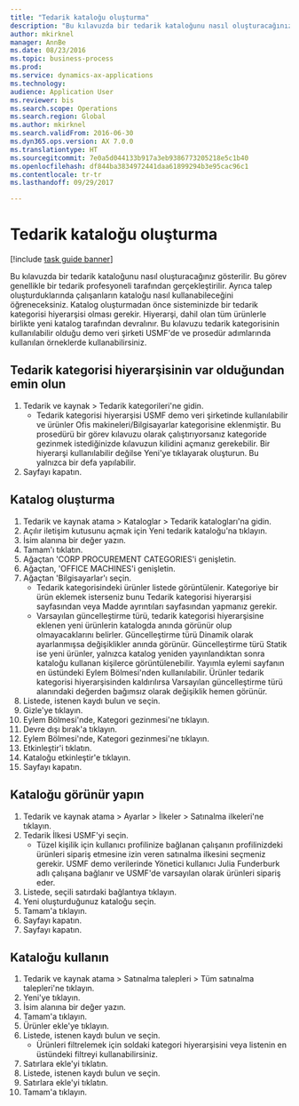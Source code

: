 ```yaml
--- 
title: "Tedarik kataloğu oluşturma"
description: "Bu kılavuzda bir tedarik kataloğunu nasıl oluşturacağınız gösterilir."
author: mkirknel
manager: AnnBe
ms.date: 08/23/2016
ms.topic: business-process
ms.prod: 
ms.service: dynamics-ax-applications
ms.technology: 
audience: Application User
ms.reviewer: bis
ms.search.scope: Operations
ms.search.region: Global
ms.author: mkirknel
ms.search.validFrom: 2016-06-30
ms.dyn365.ops.version: AX 7.0.0
ms.translationtype: HT
ms.sourcegitcommit: 7e0a5d044133b917a3eb9386773205218e5c1b40
ms.openlocfilehash: df844ba3834972441daa61899294b3e95cac96c1
ms.contentlocale: tr-tr
ms.lasthandoff: 09/29/2017

---
```

# <a name="create-a-procurement-catalog"></a>Tedarik kataloğu oluşturma

[!include [task guide banner](../../includes/task-guide-banner.md)]

Bu kılavuzda bir tedarik kataloğunu nasıl oluşturacağınız gösterilir. Bu görev genellikle bir tedarik profesyoneli tarafından gerçekleştirilir. Ayrıca talep oluşturduklarında çalışanların kataloğu nasıl kullanabileceğini öğreneceksiniz. Katalog oluşturmadan önce sisteminizde bir tedarik kategorisi hiyerarşisi olması gerekir. Hiyerarşi, dahil olan tüm ürünlerle birlikte yeni katalog tarafından devralınır. Bu kılavuzu tedarik kategorisinin kullanılabilir olduğu demo veri şirketi USMF'de ve prosedür adımlarında kullanılan örneklerde kullanabilirsiniz.


## <a name="ensure-that-a-procurement-category-hierarchy-exists"></a>Tedarik kategorisi hiyerarşisinin var olduğundan emin olun
1. Tedarik ve kaynak > Tedarik kategorileri'ne gidin.
    * Tedarik kategorisi hiyerarşisi USMF demo veri şirketinde kullanılabilir ve ürünler Ofis makineleri/Bilgisayarlar kategorisine eklenmiştir. Bu prosedürü bir görev kılavuzu olarak çalıştırıyorsanız kategoride gezinmek istediğinizde kılavuzun kilidini açmanız gerekebilir. Bir hiyerarşi kullanılabilir değilse Yeni'ye tıklayarak oluşturun. Bu yalnızca bir defa yapılabilir.  
2. Sayfayı kapatın.

## <a name="create-a-catalog"></a>Katalog oluşturma
1. Tedarik ve kaynak atama > Kataloglar > Tedarik katalogları'na gidin.
2. Açılır iletişim kutusunu açmak için Yeni tedarik kataloğu'na tıklayın.
3. İsim alanına bir değer yazın.
4. Tamam'ı tıklatın.
5. Ağaçtan 'CORP PROCUREMENT CATEGORIES'i genişletin.
6. Ağaçtan, 'OFFICE MACHINES'i genişletin.
7. Ağaçtan 'Bilgisayarlar'ı seçin.
    * Tedarik kategorisindeki ürünler listede görüntülenir. Kategoriye bir ürün eklemek isterseniz bunu Tedarik kategorisi hiyerarşisi sayfasından veya Madde ayrıntıları sayfasından yapmanız gerekir.  
    * Varsayılan güncelleştirme türü, tedarik kategorisi hiyerarşisine eklenen yeni ürünlerin katalogda anında görünür olup olmayacaklarını belirler. Güncelleştirme türü Dinamik olarak ayarlanmışsa değişiklikler anında görünür. Güncelleştirme türü Statik ise yeni ürünler, yalnızca katalog yeniden yayınlandıktan sonra kataloğu kullanan kişilerce görüntülenebilir. Yayımla eylemi sayfanın en üstündeki Eylem Bölmesi'nden kullanılabilir. Ürünler tedarik kategorisi hiyerarşisinden kaldırılırsa Varsayılan güncelleştirme türü alanındaki değerden bağımsız olarak değişiklik hemen görünür.  
8. Listede, istenen kaydı bulun ve seçin.
9. Gizle'ye tıklayın.
10. Eylem Bölmesi'nde, Kategori gezinmesi'ne tıklayın.
11. Devre dışı bırak'a tıklayın.
12. Eylem Bölmesi'nde, Kategori gezinmesi'ne tıklayın.
13. Etkinleştir'i tıklatın.
14. Kataloğu etkinleştir'e tıklayın.
15. Sayfayı kapatın.

## <a name="make-the-catalog-visible"></a>Kataloğu görünür yapın
1. Tedarik ve kaynak atama > Ayarlar > İlkeler > Satınalma ilkeleri'ne tıklayın.
2. Tedarik İlkesi USMF'yi seçin.
    * Tüzel kişilik için kullanıcı profilinize bağlanan çalışanın profilinizdeki ürünleri sipariş etmesine izin veren satınalma ilkesini seçmeniz gerekir. USMF demo verilerinde Yönetici kullanıcı Julia Funderburk adlı çalışana bağlanır ve USMF'de varsayılan olarak ürünleri sipariş eder.  
3. Listede, seçili satırdaki bağlantıya tıklayın.
4. Yeni oluşturduğunuz kataloğu seçin.
5. Tamam'a tıklayın.
6. Sayfayı kapatın.
7. Sayfayı kapatın.

## <a name="use-the-catalog"></a>Kataloğu kullanın
1. Tedarik ve kaynak atama > Satınalma talepleri > Tüm satınalma talepleri'ne tıklayın.
2. Yeni'ye tıklayın.
3. İsim alanına bir değer yazın.
4. Tamam'a tıklayın.
5. Ürünler ekle'ye tıklayın.
6. Listede, istenen kaydı bulun ve seçin.
    * Ürünleri filtrelemek için soldaki kategori hiyerarşisini veya listenin en üstündeki filtreyi kullanabilirsiniz.  
7. Satırlara ekle'yi tıklatın.
8. Listede, istenen kaydı bulun ve seçin.
9. Satırlara ekle'yi tıklatın.
10. Tamam'a tıklayın.


